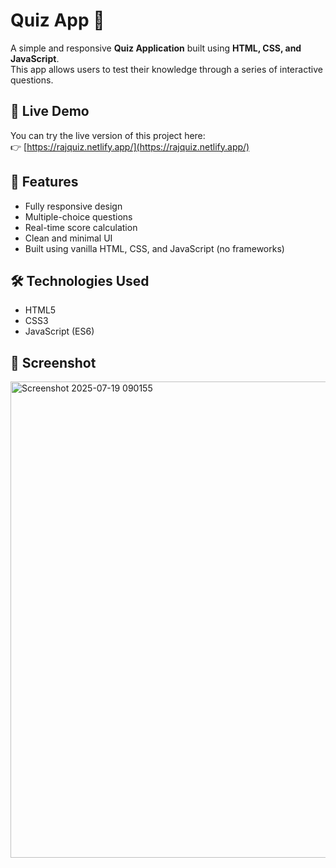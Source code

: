 # Quiz App 🧠

A simple and responsive **Quiz Application** built using **HTML, CSS, and JavaScript**.  
This app allows users to test their knowledge through a series of interactive questions.

## 🔗 Live Demo

You can try the live version of this project here:  
👉 [https://rajquiz.netlify.app/](https://rajquiz.netlify.app/)

## 🚀 Features

- Fully responsive design
- Multiple-choice questions
- Real-time score calculation
- Clean and minimal UI
- Built using vanilla HTML, CSS, and JavaScript (no frameworks)

## 🛠️ Technologies Used

- HTML5  
- CSS3  
- JavaScript (ES6)

## 📸 Screenshot

<img width="1128" height="762" alt="Screenshot 2025-07-19 090155" src="https://github.com/user-attachments/assets/a0737236-afb6-4511-9e00-df480557355d" />

